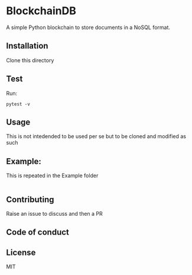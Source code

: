 # BlockchainDB
A simple Python blockchain to store documents in a NoSQL format.

## Installation
Clone this directory

## Test
Run:
```shell
pytest -v
```

## Usage
This is not intedended to be used per se but to be cloned and modified as such 

## Example:
This is repeated in the Example folder

```python

```

## Contributing

Raise an issue to discuss and then a PR

## Code of conduct

## License
MIT
